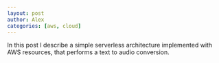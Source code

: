 ```yaml
---
layout: post
author: Alex
categories: [aws, cloud]
---
```


In this post I describe a simple serverless architecture implemented with AWS resources, that performs a text to audio conversion.

